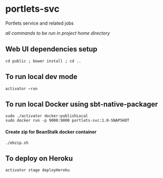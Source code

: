# portlets-svc  

Portlets service and related jobs  


*all commands to be run in project home directory*

## Web UI dependencies setup

	cd public ; bower install ; cd ..

## To run local dev mode

	activator ~run

## To run local Docker using sbt-native-packager  

	sudo ./activator docker:publishLocal  
	sudo docker run -p 9000:9000 portlets-svc:1.0-SNAPSHOT  

#### Create zip for BeanStalk docker container  

	./ebzip.sh  

## To deploy on Heroku  

	activator stage deployHeroku  

